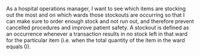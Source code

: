 As a hospital operations manager, I want to see which items are stocking out the most and on which wards those stockouts are occurring so that I can make sure to order enough stock and not run out, and therefore prevent cancelled procedures and improve patient safety.
A stockout is defined as an occurrence whenever a transaction results in no stock left in that ward for the particular item (i.e. when the total quantity of the item in the ward equals 0).
